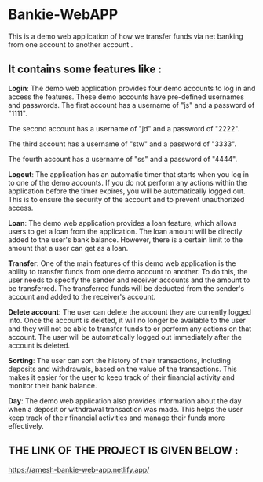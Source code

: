 # Bankie-WebAPP

This is a demo web application of how we transfer funds via net banking from one account to another account .

## It contains some features like : 

**Login**: The demo web application provides four demo accounts to log in and access the features. These demo accounts have pre-defined usernames and passwords.
The first account has a username of "js" and a password of "1111". 

The second account has a username of "jd" and a password of "2222". 

The third account has a username of "stw" and a password of "3333". 

The fourth account has a username of "ss" and a password of "4444".

**Logout**: The application has an automatic timer that starts when you log in to one of the demo accounts. If you do not perform any actions within the application before the timer expires, you will be automatically logged out. This is to ensure the security of the account and to prevent unauthorized access.

**Loan**: The demo web application provides a loan feature, which allows users to get a loan from the application. The loan amount will be directly added to the user's bank balance. However, there is a certain limit to the amount that a user can get as a loan.

**Transfer**: One of the main features of this demo web application is the ability to transfer funds from one demo account to another. To do this, the user needs to specify the sender and receiver accounts and the amount to be transferred. The transferred funds will be deducted from the sender's account and added to the receiver's account.

**Delete account**: The user can delete the account they are currently logged into. Once the account is deleted, it will no longer be available to the user and they will not be able to transfer funds to or perform any actions on that account. The user will be automatically logged out immediately after the account is deleted.

**Sorting**: The user can sort the history of their transactions, including deposits and withdrawals, based on the value of the transactions. This makes it easier for the user to keep track of their financial activity and monitor their bank balance.

**Day**: The demo web application also provides information about the day when a deposit or withdrawal transaction was made. This helps the user keep track of their financial activities and manage their funds more effectively.



## THE LINK OF THE PROJECT IS GIVEN BELOW : 

https://arnesh-bankie-web-app.netlify.app/


             
